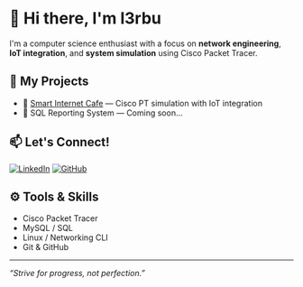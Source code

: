 # 👋 Hi there, I'm l3rbu

I'm a computer science enthusiast with a focus on **network engineering**, **IoT integration**, and **system simulation** using Cisco Packet Tracer.

## 🚀 My Projects
- 🔌 [Smart Internet Cafe](https://github.com/l3rbu/smart-internet-cafe) — Cisco PT simulation with IoT integration
- 💾 SQL Reporting System — Coming soon...

## 📫 Let's Connect!
[![LinkedIn](https://img.shields.io/badge/LinkedIn-blue?style=flat&logo=linkedin)](https://linkedin.com/in/anasmifta)
[![GitHub](https://img.shields.io/badge/GitHub-grey?style=flat&logo=github)](https://github.com/l3rbu)

## ⚙️ Tools & Skills
- Cisco Packet Tracer
- MySQL / SQL
- Linux / Networking CLI
- Git & GitHub

---

_“Strive for progress, not perfection.”_
